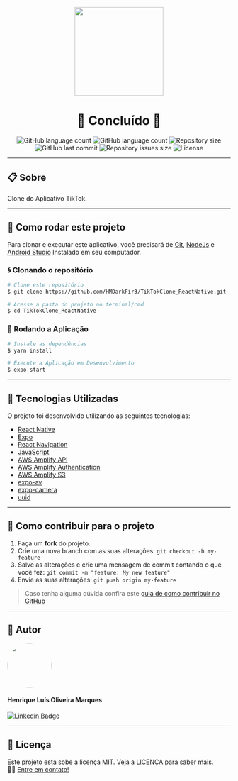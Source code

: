 <p align="center" >
  <img align="center" width="200" height="200"  src="https://user-images.githubusercontent.com/65872394/111703325-41d6f380-881c-11eb-8aa3-292f98e94209.png" />
</p>

<h1 align="center">
  🚀 Concluído 🚀
</h1>

<p align="center" >
  <img alt="GitHub language count" src="https://img.shields.io/github/languages/top/hmdarkfir3/TikTokClone_ReactNative" />
  
  <img alt="GitHub language count" src="https://img.shields.io/github/languages/count/hmdarkfir3/TikTokClone_ReactNative" />

  <img alt="Repository size" src="https://img.shields.io/github/repo-size/hmdarkfir3/TikTokClone_ReactNative">
  
  <img alt="GitHub last commit" src="https://img.shields.io/github/last-commit/hmdarkfir3/TikTokClone_ReactNative">
  
  <img alt="Repository issues size" src="https://img.shields.io/github/issues/hmdarkfir3/TikTokClone_ReactNative">
  
  <img alt="License" src="https://img.shields.io/badge/license-MIT-blue.svg" />
</p>
  
---

## 📋 Sobre
Clone do Aplicativo TikTok.

---

## 📂 Como rodar este projeto

Para clonar e executar este aplicativo, você precisará de [Git](https://git-scm.com), [NodeJs](https://nodejs.org/en/) e [Android Studio](https://developer.android.com/studio) Instalado em seu computador.

### 🌀 Clonando o repositório

```bash
# Clone este repositório
$ git clone https://github.com/HMDarkFir3/TikTokClone_ReactNative.git

# Acesse a pasta do projeto no terminal/cmd
$ cd TikTokClone_ReactNative
```

### 🎲 Rodando a Aplicação

```bash
# Instale as dependências
$ yarn install

# Execute a Aplicação em Desenvolvimento
$ expo start
```

---

## 🚀 Tecnologias Utilizadas
 
O projeto foi desenvolvido utilizando as seguintes tecnologias:

- [React Native](https://reactnative.dev)
- [Expo](https://docs.expo.io)
- [React Navigation](https://reactnavigation.org)
- [JavaScript](https://developer.mozilla.org/pt-BR/docs/Web/JavaScript)
- [AWS Amplify API](https://docs.amplify.aws/start/getting-started/data-model/q/integration/react-native)
- [AWS Amplify Authentication](https://docs.amplify.aws/start/getting-started/auth/q/integration/react-native)
- [AWS Amplify S3](https://docs.amplify.aws/lib/storage/getting-started/q/platform/js)
- [expo-av](https://docs.expo.io/versions/latest/sdk/video/)
- [expo-camera](https://docs.expo.io/versions/latest/sdk/camera/)
- [uuid](https://github.com/uuidjs/uuid)


---

## 💪 Como contribuir para o projeto

1. Faça um **fork** do projeto.
2. Crie uma nova branch com as suas alterações: `git checkout -b my-feature`
3. Salve as alterações e crie uma mensagem de commit contando o que você fez: `git commit -m "feature: My new feature"`
4. Envie as suas alterações: `git push origin my-feature`
> Caso tenha alguma dúvida confira este [guia de como contribuir no GitHub](https://github.com/firstcontributions/first-contributions)

---

## 🧑 Autor

<img style="border-radius: 50%;" src="https://github.com/HMDarkFir3.png" width="100px;" alt=""/>
 <h4>Henrique Luís Oliveira Marques</h4>

[![Linkedin Badge](https://img.shields.io/badge/-Henrique-blue?style=flat-square&logo=Linkedin&logoColor=white&link=https://www.linkedin.com/in/henrique-luís-oliveira-marques-3406361a7/)](https://www.linkedin.com/in/henrique-luís-oliveira-marques-3406361a7/) 

---

## 📝 Licença
Este projeto esta sobe a licença MIT. Veja a [LICENÇA](./LICENSE) para saber mais. 
<br>
👋🏽 [Entre em contato!](https://www.linkedin.com/in/henrique-luís-oliveira-marques-3406361a7/)

